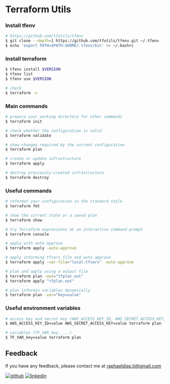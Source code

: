 # Terraform Utils

### Install tfenv
```bash
# https://github.com/tfutils/tfenv
$ git clone --depth=1 https://github.com/tfutils/tfenv.git ~/.tfenv
$ echo 'export PATH=$PATH:$HOME/.tfenv/bin' >> ~/.bashrc
```

### Install terraform
```bash
$ tfenv install $VERSION
$ tfenv list
$ tfenv use $VERSION

# check
$ terraform -v
```

### Main commands
```bash
# prepare your working directory for other commands
$ terraform init

# check whether the configuration is valid
$ terraform validate

# show changes required by the current configuration
$ terraform plan

# create or update infrastructure
$ terraform apply

# destroy previously-created infrastructure
$ terraform destroy
```

### Useful commands
```bash
# reformat your configuration in the standard style
$ terraform fmt

# show the current state or a saved plan
$ terraform show

# try Terraform expressions at an interactive command prompt
$ terraform console 

# apply with auto approve
$ terraform apply -auto-approve

# apply informing tfvars file and auto approve
$ terraform apply -var-file="local.tfvars" -auto-approve

# plan and apply using a output file
$ terraform plan -out="tfplan.out"
$ terraform apply "tfplan.out"

# plan informin variables dynamically
$ terraform plan -var="key=value"
```


### Useful environment variables
```bash
# access key and secret key (AWS_ACCESS_KEY_ID, AWS_SECRET_ACCESS_KEY, ...)
$ AWS_ACCESS_KEY_ID=value AWS_SECRET_ACCESS_KEY=value terraform plan

# variables (TF_VAR_key, ...)
$ TF_VAR_key=value terraform plan

```


## Feedback

If you have any feedback, please contact me at raphaeldias.ti@gmail.com

[![github](https://img.shields.io/badge/GitHub-100000?style=for-the-badge&logo=github&logoColor=white)](https://github.com/raphaelbh)
[![linkedin](https://img.shields.io/badge/LinkedIn-0077B5?style=for-the-badge&logo=linkedin&logoColor=white)](https://www.linkedin.com/in/raphaelbh/)